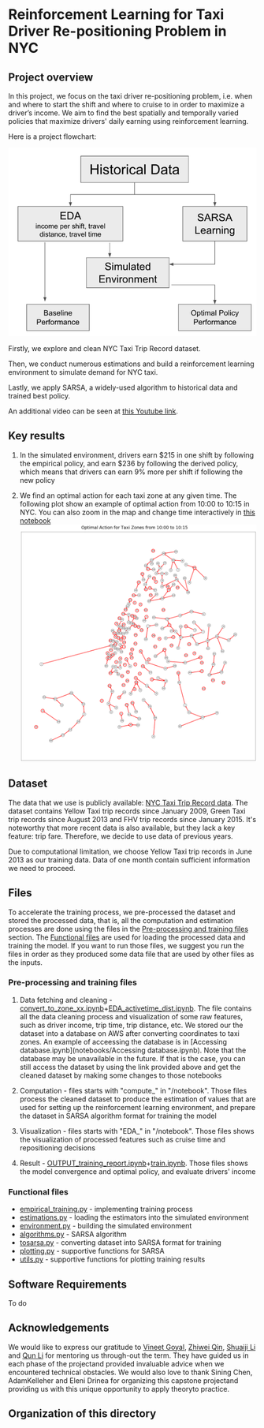 # Reinforcement Learning for Taxi Driver Re-positioning Problem in NYC

## Project overview
In this project, we focus on the taxi driver re-positioning problem, i.e. when and where to start the shift and where to cruise to in order to maximize a driver’s income. We aim to find the best spatially and temporally varied policies that maximize drivers' daily earning using reinforcement learning.

Here is a project flowchart:

![Project overview](fig/flowchart.png)

Firstly, we explore and clean NYC Taxi Trip Record dataset. 

Then, we conduct numerous estimations and build a reinforcement learning environment to simulate demand for NYC taxi.

Lastly, we apply SARSA, a widely-used algorithm to historical data and trained best policy.

An additional video can be seen at [this Youtube link](https://www.youtube.com/watch?v=-o6KtIySaiU&feature=youtu.be&ab_channel=Stelllaaaiii113).

## Key results
1. In the simulated environment, drivers earn \$215 in one shift by following the empirical policy, and earn \$236 by following the derived policy, which means that drivers can earn 9\% more per shift if following the new policy

2. We find an optimal action for each taxi zone at any given time. The following plot show an example of optimal action from 10:00 to 10:15 in NYC. You can also zoom in the map and change time interactively in [this notebook]()
![Optimal policy visualization example](fig/optimal_q.png)

## Dataset
The data that we use is publicly available: [NYC Taxi Trip Record data](https://databank.illinois.edu/datasets/IDB-9610843). The dataset contains Yellow Taxi trip records since January 2009, Green Taxi trip records since August 2013 and FHV trip records since January 2015. It's noteworthy that more recent data is also available, but they lack a key feature: trip fare. Therefore, we decide to use data of previous years.

Due to computational limitation, we choose Yellow Taxi trip records in June 2013 as our training data. Data of one month contain sufficient information we need to proceed. 

## Files
To accelerate the training process, we pre-processed the dataset and stored the processed data, that is, all the computation and estimation processes are done using the files in the [Pre-processing and training files](pre-processing-and-training-files) section. The [Functional files](functional-files) are used for loading the processed data and training the model. If you want to run those files, we suggest you run the files in order as they produced some data file that are used by other files as the inputs.

### Pre-processing and training files
1. Data fetching and cleaning - [convert_to_zone_xx.ipynb](notebooks/convert_to_zone_xx.ipynb)+[EDA_activetime_dist.ipynb](notebooks/EDA_activetime_dist.ipynb). The file contains all the data cleaning process and visualization of some raw features, such as driver income, trip time, trip distance, etc. We stored our the dataset into a database on AWS after converting coordinates to taxi zones. An example of acceessing the database is in [Accessing database.ipynb](notebooks/Accessing database.ipynb). Note that the database may be unavailable in the future. If that is the case, you can still access the dataset by using the link provided above and get the cleaned dataset by making some changes to those notebooks

2. Computation - files starts with "compute_" in "/notebook". Those files process the cleaned dataset to produce the estimation of values that are used for setting up the reinforcement learning environment, and prepare the dataset in SARSA algorithm format for training the model

3. Visualization - files starts with "EDA_" in "/notebook". Those files shows the visualization of processed features such as cruise time and repositioning decisions

4. Result - [OUTPUT_training_report.ipynb](notebook/OUTPUT_training_report.ipynb)+[train.ipynb](./train.ipynb). Those files shows the model convergence and optimal policy, and evaluate drivers' income

### Functional files
- [empirical_training.py](./empirical_training.py) - implementing training process
- [estimations.py](./estimations.py) - loading the estimators into the simulated environment
- [environment.py](./environment.py) - building the simulated environment
- [algorithms.py](./algorithms.py) - SARSA algorithm
- [tosarsa.py](./tosarsa.py) - converting dataset into SARSA format for training
- [plotting.py](./plotting.py) - supportive functions for SARSA
- [utils.py](./utils.py) - supportive functions for plotting training results 

## Software Requirements
To do

## Acknowledgements
We would like to express our gratitude to [Vineet Goyal](http://www.columbia.edu/~vg2277/), [Zhiwei Qin](https://www.linkedin.com/in/ztqin), [Shuaiji Li](https://www.linkedin.com/in/shuaiji) and [Qun Li](https://cn.linkedin.com/in/tracy-li-15766142) for mentoring us through-out the term. They have guided us in each phase of the projectand provided invaluable advice when we encountered technical obstacles. We would also love to thank Sining Chen, AdamKelleher and Eleni Drinea for organizing this capstone projectand providing us with this unique opportunity to apply theoryto practice.

## Organization of this directory


